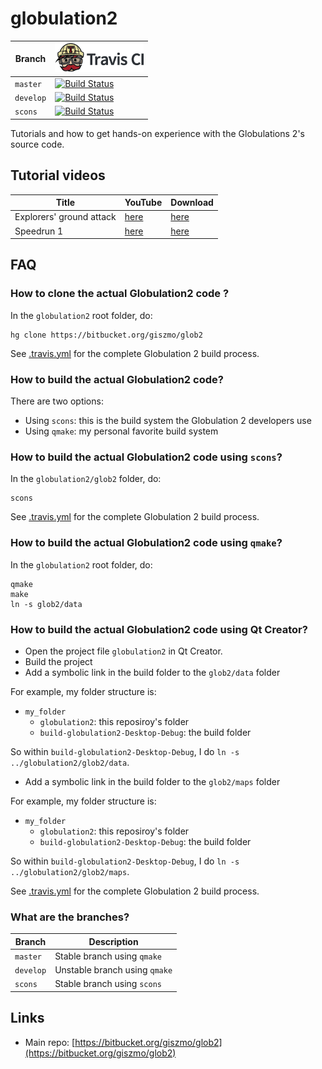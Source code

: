 # globulation2

Branch|[![Travis CI logo](pics/TravisCI.png)](https://travis-ci.org)
---|---
`master`|[![Build Status](https://travis-ci.org/richelbilderbeek/globulation2.svg?branch=master)](https://travis-ci.org/richelbilderbeek/globulation2)
`develop`|[![Build Status](https://travis-ci.org/richelbilderbeek/globulation2.svg?branch=develop)](https://travis-ci.org/richelbilderbeek/globulation2)
`scons`|[![Build Status](https://travis-ci.org/richelbilderbeek/globulation2.svg?branch=scons)](https://travis-ci.org/richelbilderbeek/globulation2)

Tutorials and how to get hands-on experience with the
Globulations 2's source code.


## Tutorial videos

Title                   |YouTube                              |Download
------------------------|-------------------------------------|--------
Explorers' ground attack|[here]( https://youtu.be/xXOEyI3GC4w)|[here](http://richelbilderbeek.nl/globulation_ground_attack.ogv)
Speedrun 1              |[here](https://youtu.be/NtFsDHE0sLc) |[here](http://richelbilderbeek.nl/globulation_speedrun_1.ogv)

## FAQ

### How to clone the actual Globulation2 code ?

In the `globulation2` root folder, do:

```
hg clone https://bitbucket.org/giszmo/glob2
```

See [.travis.yml](.travis.yml) for the complete Globulation 2 build process.

### How to build the actual Globulation2 code?

There are two options:

 * Using `scons`: this is the build system the Globulation 2 developers use
 * Using `qmake`: my personal favorite build system

### How to build the actual Globulation2 code using `scons`?


In the `globulation2/glob2` folder, do:

```
scons
```

See [.travis.yml](.travis.yml) for the complete Globulation 2 build process.

### How to build the actual Globulation2 code using `qmake`?


In the `globulation2` root folder, do:

```
qmake
make
ln -s glob2/data
```

### How to build the actual Globulation2 code using Qt Creator?

 * Open the project file `globulation2` in Qt Creator.
 * Build the project
 * Add a symbolic link in the build folder to the `glob2/data` folder

For example, my folder structure is:

 * `my_folder`
   * `globulation2`: this reposiroy's folder
   * `build-globulation2-Desktop-Debug`: the build folder

So within `build-globulation2-Desktop-Debug`, I 
do `ln -s ../globulation2/glob2/data`.

 * Add a symbolic link in the build folder to the `glob2/maps` folder

For example, my folder structure is:

 * `my_folder`
   * `globulation2`: this reposiroy's folder
   * `build-globulation2-Desktop-Debug`: the build folder

So within `build-globulation2-Desktop-Debug`, I 
do `ln -s ../globulation2/glob2/maps`.

See [.travis.yml](.travis.yml) for the complete Globulation 2 build process.

### What are the branches?

Branch   |Description
---------|-----------------------------
`master` |Stable branch using `qmake`
`develop`|Unstable branch using `qmake`
`scons`  |Stable branch using `scons`

## Links

 * Main repo: [https://bitbucket.org/giszmo/glob2](https://bitbucket.org/giszmo/glob2)
